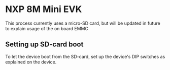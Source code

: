 # NXP 8M Mini EVK

<span class="notes">This process currently uses a micro-SD card, but will be updated in future to explain usage of the on board EMMC</span>

## Setting up SD-card boot

To let the device boot from the SD-card, set up the device's DIP switches as explained on the device.




<!--
1. Check the current block storage devices on your PC:-->

<!-- JIJ: lsblk method part 1 -->

<!--1. Connect a micro-SD card to your PC. You can now see new storage devices:-->

<!-- JIJ: lsblk method part 2 and I have left in some of the stuff from RPi3 as it doesn't hurt, but could be part of the generic docs -->


<!--
    <span class="notes">In the commands below, replace `/dev/sdX` with the device file name for the SD card _without_ a number at the end. </span>-->
<!--
1. Ensure none of the micro-SD card's partitions are mounted (replace `/dev/sdX` as explained above):

    ```
    sudo umount /dev/sdX*
    ```

1. Write the disk image to the SD card device - not a partition on it (replace `/dev/sdX` as explained above):

    ```
    sudo bmaptool copy --nobmap /path/to/artifacts/machine/raspberrypi3-mbl/images/mbl-image-development/images/mbl-image-development-raspberrypi3-mbl.wic.gz /dev/sdX
    ```

    This action may take some time.

    <span class="tips">**Tip**: Use `--nobmap` for the initial flashing, to ensure your flash is set up correctly. On all subsequent flashings, you can use the `--bmap` option with a bmap file to speed up the process: `sudo bmaptool copy --bmap /path/to/artifacts/machine/raspberrypi3-mbl/images/mbl-image-development/images/mbl-image-development-raspberrypi3-mbl.wic.bmap /path/to/artifacts/machine/raspberrypi3-mbl/images/mbl-image-development/images/mbl-image-development-raspberrypi3-mbl.wic.gz /dev/sdX`</span>

1. When `bmaptool` has finished, eject the device:

    ```
    sudo eject /dev/sdX
    ```

1. Detach the micro-SD card from your PC, and plug it into the NXP 8M Mini EVK.
1. You need access to the device's console, so before powering it on, connect the micro-USB port to your PC.

1. After connecting the NXP 8M Mini EVK, from your PC, run the following command to connect to the device's serial console:

    ```
    minicom -D /dev/ttyUSB0
    ```

    <span class="notes">If you have also connected the USB-C cable to your PC from the NXP 8M Mini EVK, then this maybe `/dev/ttyUSB1`</span>

    Use the following settings:

    * Baud rate: 115200.
    * Encoding: [8N1](https://en.wikipedia.org/wiki/8-N-1).
    * No hardware flow control (enabled by default).

1. Connect the NXP 8M Mini EVK USB-C power socket <!--JIJ: This is a different USB-C socket to the one I mentioned above!--> <!--to the kits power brick and plug this into a wall socket.<!--JIJ: Urk! That probably needs re-phrasing -->

<!--The device now boots into MBL.
-->

